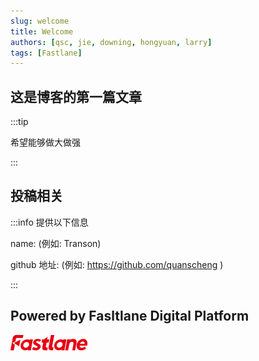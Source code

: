 ```yaml
---
slug: welcome
title: Welcome
authors: [qsc, jie, downing, hongyuan, larry]
tags: [Fastlane]
---
```


## 这是博客的第一篇文章

:::tip

希望能够做大做强

:::

## 投稿相关

:::info 提供以下信息

name: (例如: Transon)

github 地址: (例如: https://github.com/quanscheng )

:::

## Powered by Fasltlane Digital Platform

![](logo2.png)
